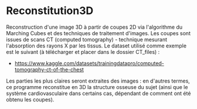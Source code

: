# Reconstitution3D
Reconstruction d'une image 3D à partir de coupes 2D via l'algorithme du Marching Cubes et des techniques de traitement d'images. Les coupes sont issues de scans CT (computed tomography) - technique mesurant l'absorption des rayons X par les tissus. Le dataset utilisé comme exemple est le suivant (à télécharger et placer dans le dossier CT_files) : 
- https://www.kaggle.com/datasets/trainingdatapro/computed-tomography-ct-of-the-chest

Les parties les plus claires seront extraites des images : en d'autres termes, ce programme reconstitue en 3D la structure osseuse du sujet (ainsi que le système cardiovasculaire dans certains cas, dépendant de comment ont été obtenu les coupes).
